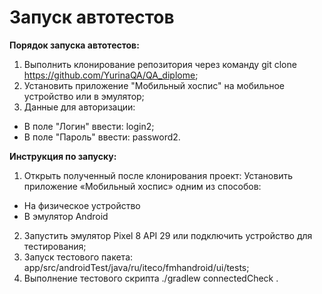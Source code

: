 # Запуск автотестов

**Порядок запуска автотестов:**

1. Выполнить клонирование репозитория через команду git clone https://github.com/YurinaQA/QA_diplome;  
2. Установить приложение "Мобильный хоспис" на мобильное устройство или в эмулятор;
3. Данные для авторизации:
- В поле "Логин" ввести: login2;
- В поле "Пароль" ввести: password2.

**Инструкция по запуску:**

1. Открыть полученный после клонирования проект:
Установить приложение «Мобильный хоспис» одним из способов:

- На физическое устройство
- В эмулятор Android

2. Запустить эмулятор Pixel 8 API 29 или подключить устройство для тестирования;
3. Запуск тестового пакета: app/src/androidTest/java/ru/iteco/fmhandroid/ui/tests;
4. Выполнение тестового скрипта ./gradlew connectedCheck .